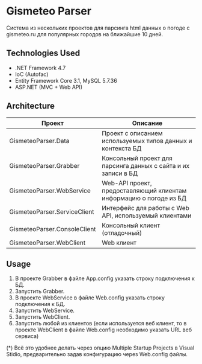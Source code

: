 # Gismeteo Parser
Система из нескольких проектов для парсинга html данных о погоде с gismeteo.ru для популярных городов на ближайшие 10 дней.

## Technologies Used
- .NET Framework 4.7
- IoC (Autofac)
- Entity Framework Core 3.1, MySQL 5.7.36
- ASP.NET (MVC + Web API)

## Architecture
| Проект      | Описание |
| ----------- | ----------- |
| GismeteoParser.Data | Проект с описанием используемых типов данных и контекста БД |
| GismeteoParser.Grabber | Консольный проект для парсинга данных с сайта и их записи в БД |
| GismeteoParser.WebService | Web-API проект, предоставляющий клиентам информацию о погоде из БД |
| GismeteoParser.ServiceClient | Интерфейс для работы с Web API, используемый клиентами |
| GismeteoParser.ConsoleClient | Консольный клиент (отладочный) |
| GismeteoParser.WebClient | Web клиент |

## Usage
1. В проекте Grabber в файле App.config указать строку подключения к БД.
2. Запустить Grabber.
3. В проекте WebService в файле Web.config указать строку подключения к БД.
4. Запустить WebService.
5. Запустить WebClient.
6. Запустить любой из клиентов (если используется веб клиент, то в проекте WebClient в файле Web.config необходимо указать URL веб сервиса)

(*) Всё это удобнее делать через опцию Multiple Startup Projects в Visual Stidio, предварительно задав конфигурацию через Web.config файлы.
